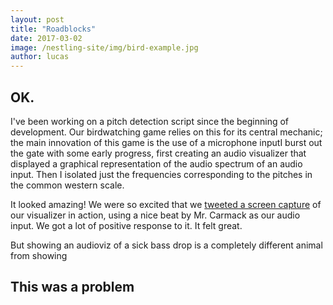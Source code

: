 ```yaml
---
layout: post
title: "Roadblocks"
date: 2017-03-02
image: /nestling-site/img/bird-example.jpg
author: lucas
---
```


<h2>OK.</h2>

<p>I've been working on a pitch detection script since the beginning of development. Our birdwatching game relies on this for its central mechanic; the main innovation of this game is the use of a microphone inputI burst out the gate with some early progress, first creating an audio visualizer that displayed a graphical representation of the audio spectrum of an audio input. Then I isolated just the frequencies corresponding to the pitches in the common western scale.</p>

<p>It looked amazing! We were so excited that we <a href="https://twitter.com/Nestling_Game/status/836382679662792704">tweeted a screen capture</a> of our visualizer in action, using a nice beat by Mr. Carmack as our audio input. We got a lot of positive response to it. It felt great.</p>

<p>But showing an audioviz of a sick bass drop is a completely different animal from showing</p>

<h2>This was a problem</h2>
